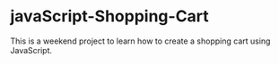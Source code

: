 # javaScript-Shopping-Cart
This is a weekend project to learn how to create a shopping cart using JavaScript. 
